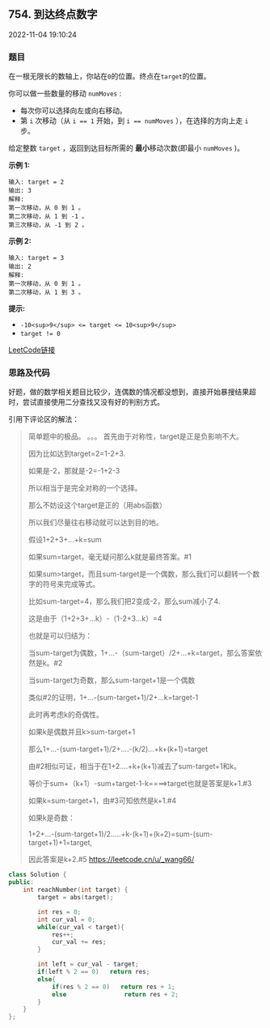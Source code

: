## 754. 到达终点数字

2022-11-04 19:10:24

### 题目

在一根无限长的数轴上，你站在``0``的位置。终点在``target``的位置。

你可以做一些数量的移动 ``numMoves`` :


- 每次你可以选择向左或向右移动。
- 第 ``i`` 次移动（从  ``i == 1`` 开始，到 ``i == numMoves`` ），在选择的方向上走 ``i`` 步。


给定整数 ``target`` ，返回到达目标所需的 **最小**移动次数(即最小 ``numMoves`` )。

 

**示例 1:**

```
输入: target = 2
输出: 3
解释:
第一次移动，从 0 到 1 。
第二次移动，从 1 到 -1 。
第三次移动，从 -1 到 2 。
```

**示例 2:**

```
输入: target = 3
输出: 2
解释:
第一次移动，从 0 到 1 。
第二次移动，从 1 到 3 。
```

 

**提示:**


- ``-10<sup>9</sup> <= target <= 10<sup>9</sup>``
- ``target != 0``



[LeetCode链接](https://leetcode-cn.com/problems/reach-a-number/)

### 思路及代码

好题，做的数学相关题目比较少，连偶数的情况都没想到，直接开始暴搜结果超时，尝试直接使用二分查找又没有好的判别方式。

引用下评论区的解法：

> 简单题中的极品。 。。。 首先由于对称性，target是正是负影响不大。
> 
> 因为比如达到target=2=1-2+3.
> 
> 如果是-2，那就是-2=-1+2-3
> 
> 所以相当于是完全对称的一个选择。
> 
> 那么不妨设这个target是正的（用abs函数）
> 
> 所以我们尽量往右移动就可以达到目的地。
> 
> 假设1+2+3+...+k=sum
> 
> 如果sum=target，毫无疑问那么k就是最终答案。#1
> 
> 如果sum>target，而且sum-target是一个偶数，那么我们可以翻转一个数字的符号来完成等式。
> 
> 比如sum-target=4，那么我们把2变成-2，那么sum减小了4.
> 
> 这是由于（1+2+3+...k）-（1-2+3...k）=4
> 
> 也就是可以归结为：
> 
> 当sum-target为偶数，1+...-（sum-target）/2+...+k=target，那么答案依然是k。#2
> 
> 当sum-target为奇数，那么sum-target+1是一个偶数
> 
> 类似#2的证明，1+...-(sum-target+1)/2+...k=target-1
> 
> 此时再考虑k的奇偶性。
> 
> 如果k是偶数并且k>sum-target+1
> 
> 那么1+...-(sum-target+1)/2+....-(k/2)...+k+(k+1)=target
> 
> 由#2相似可证，相当于在1+2....+k+(k+1)减去了sum-target+1和k。
> 
> 等价于sum+（k+1）-sum+target-1-k====>target也就是答案是k+1.#3
> 
> 如果k=sum-target+1，由#3可知依然是k+1.#4
> 
> 如果k是奇数：
> 
> 1+2+...-(sum-target+1)/2.....+k-(k+1)+(k+2)=sum-(sum-target+1)+1=target,
> 
> 因此答案是k+2.#5
> https://leetcode.cn/u/_wang66/

```cpp
class Solution {
public:
    int reachNumber(int target) {
        target = abs(target);

        int res = 0;
        int cur_val = 0;
        while(cur_val < target){
            res++;
            cur_val += res;
        }

        int left = cur_val - target;
        if(left % 2 == 0)   return res;
        else{
            if(res % 2 == 0)   return res + 1;
            else                return res + 2;
        }
    }
};
```